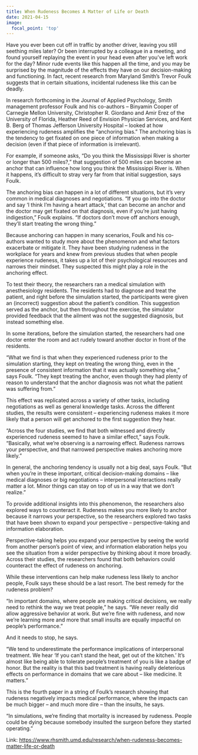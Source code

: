 ```yaml
---
title: When Rudeness Becomes A Matter of Life or Death
date: 2021-04-15
image:
  focal_point: 'top'
---
```


Have you ever been cut off in traffic by another driver, leaving you still seething miles later? Or been interrupted by a colleague in a meeting, and found yourself replaying the event in your head even after you’ve left work for the day? Minor rude events like this happen all the time, and you may be surprised by the magnitude of the effects they have on our decision-making and functioning. In fact, recent research from Maryland Smith’s Trevor Foulk suggests that in certain situations, incidental rudeness like this can be deadly.

In research forthcoming in the Journal of Applied Psychology, Smith management professor Foulk and his co-authors – Binyamin Cooper of Carnegie Mellon University, Christopher R. Giordano and Amir Erez of the University of Florida, Heather Reed of Envision Physician Services, and Kent B. Berg of Thomas Jefferson University Hospital – looked at how experiencing rudeness amplifies the “anchoring bias.” The anchoring bias is the tendency to get fixated on one piece of information when making a decision (even if that piece of information is irrelevant).

For example, if someone asks, “Do you think the Mississippi River is shorter or longer than 500 miles?,” that suggestion of 500 miles can become an anchor that can influence how long you think the Mississippi River is. When it happens, it’s difficult to stray very far from that initial suggestion, says Foulk.

The anchoring bias can happen in a lot of different situations, but it’s very common in medical diagnoses and negotiations. “If you go into the doctor and say ‘I think I’m having a heart attack,’ that can become an anchor and the doctor may get fixated on that diagnosis, even if you’re just having indigestion,” Foulk explains. “If doctors don’t move off anchors enough, they’ll start treating the wrong thing.”

Because anchoring can happen in many scenarios, Foulk and his co-authors wanted to study more about the phenomenon and what factors exacerbate or mitigate it. They have been studying rudeness in the workplace for years and knew from previous studies that when people experience rudeness, it takes up a lot of their psychological resources and narrows their mindset. They suspected this might play a role in the anchoring effect.

To test their theory, the researchers ran a medical simulation with anesthesiology residents. The residents had to diagnose and treat the patient, and right before the simulation started, the participants were given an (incorrect) suggestion about the patient’s condition. This suggestion served as the anchor, but then throughout the exercise, the simulator provided feedback that the ailment was not the suggested diagnosis, but instead something else.

In some iterations, before the simulation started, the researchers had one doctor enter the room and act rudely toward another doctor in front of the residents.

“What we find is that when they experienced rudeness prior to the simulation starting, they kept on treating the wrong thing, even in the presence of consistent information that it was actually something else,” says Foulk. “They kept treating the anchor, even though they had plenty of reason to understand that the anchor diagnosis was not what the patient was suffering from.”

This effect was replicated across a variety of other tasks, including negotiations as well as general knowledge tasks. Across the different studies, the results were consistent – experiencing rudeness makes it more likely that a person will get anchored to the first suggestion they hear.

“Across the four studies, we find that both witnessed and directly experienced rudeness seemed to have a similar effect,” says Foulk. “Basically, what we’re observing is a narrowing effect. Rudeness narrows your perspective, and that narrowed perspective makes anchoring more likely.”

In general, the anchoring tendency is usually not a big deal, says Foulk. “But when you’re in these important, critical decision-making domains – like medical diagnoses or big negotiations – interpersonal interactions really matter a lot. Minor things can stay on top of us in a way that we don’t realize.”

To provide additional insights into this phenomenon, the researchers also explored ways to counteract it. Rudeness makes you more likely to anchor because it narrows your perspective, so the researchers explored two tasks that have been shown to expand your perspective – perspective-taking and information elaboration.

Perspective-taking helps you expand your perspective by seeing the world from another person’s point of view, and information elaboration helps you see the situation from a wider perspective by thinking about it more broadly. Across their studies, the researchers found that both behaviors could counteract the effect of rudeness on anchoring.

While these interventions can help make rudeness less likely to anchor people, Foulk says these should be a last resort. The best remedy for the rudeness problem?

“In important domains, where people are making critical decisions, we really need to rethink the way we treat people,” he says. “We never really did allow aggressive behavior at work. But we’re fine with rudeness, and now we’re learning more and more that small insults are equally impactful on people’s performance.”

And it needs to stop, he says.

“We tend to underestimate the performance implications of interpersonal treatment. We hear ‘If you can’t stand the heat, get out of the kitchen.’ It’s almost like being able to tolerate people’s treatment of you is like a badge of honor. But the reality is that this bad treatment is having really deleterious effects on performance in domains that we care about – like medicine. It matters.”

This is the fourth paper in a string of Foulk’s research showing that rudeness negatively impacts medical performance, where the impacts can be much bigger – and much more dire – than the insults, he says.

“In simulations, we’re finding that mortality is increased by rudeness. People could be dying because somebody insulted the surgeon before they started operating.”

Link: https://www.rhsmith.umd.edu/research/when-rudeness-becomes-matter-life-or-death
